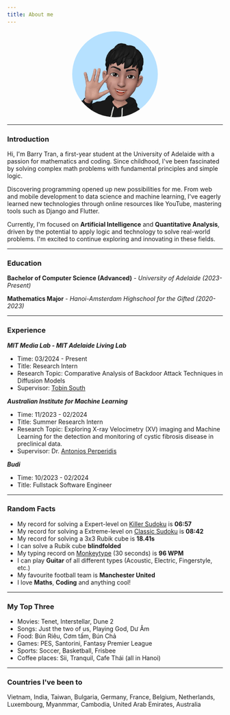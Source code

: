 ```yaml
---
title: About me
---
```

<div align="center">
  <img alt="xineohperif" src="/assets/images/emoji.jpg" width=200 height=200 style="border-radius: 50%;">
</div>

---

### Introduction

Hi, I'm Barry Tran, a first-year student at the University of Adelaide with a passion for mathematics and coding. Since childhood, I've been fascinated by solving complex math problems with fundamental principles and simple logic.

Discovering programming opened up new possibilities for me. From web and mobile development to data science and machine learning, I've eagerly learned new technologies through online resources like YouTube, mastering tools such as Django and Flutter.

Currently, I'm focused on **Artificial Intelligence** and **Quantitative Analysis**, driven by the potential to apply logic and technology to solve real-world problems. I'm excited to continue exploring and innovating in these fields.

---

### Education

**Bachelor of Computer Science (Advanced)** - _University of Adelaide (2023-Present)_

**Mathematics Major** - _Hanoi-Amsterdam Highschool for the Gifted (2020-2023)_

---

### Experience

***MIT Media Lab - MIT Adelaide Living Lab***
  - Time: 03/2024 - Present
  - Title: Research Intern
  - Research Topic: Comparative Analysis of Backdoor Attack Techniques in Diffusion Models
  - Supervisor: [Tobin South](https://www.linkedin.com/in/tobinsouth/)


***Australian Institute for Machine Learning***
  - Time: 11/2023 - 02/2024
  - Title: Summer Research Intern
  - Research Topic: Exploring X-ray Velocimetry (XV) imaging and Machine Learning for the detection and monitoring of cystic fibrosis disease in preclinical data.
  - Supervisor: Dr. [Antonios Perperidis](https://www.adelaide.edu.au/directory/antonios.perperidis)

***Budi***
  - Time: 10/2023 - 02/2024
  - Title: Fullstack Software Engineer

---

### Random Facts

- My record for solving a Expert-level on [Killer Sudoku](https://sudoku.com/killer) is **06:57**
- My record for solving a Extreme-level on [Classic Sudoku](https://sudoku.com) is **08:42**
- My record for solving a 3x3 Rubik cube is **18.41s**
- I can solve a Rubik cube **blindfolded**
- My typing record on [Monkeytype](https://monkeytype.com/) (30 seconds) is **96 WPM**
- I can play **Guitar** of all different types (Acoustic, Electric, Fingerstyle, etc.)
- My favourite football team is **Manchester United**
- I love **Maths**, **Coding** and anything cool!

---

### My Top Three

- Movies: Tenet, Interstellar, Dune 2
- Songs: Just the two of us, Playing God, Dư Âm
- Food: Bún Riêu, Cơm tấm, Bún Chả
- Games: PES, Santorini, Fantasy Premier League
- Sports: Soccer, Basketball, Frisbee
- Coffee places: Sii, Tranquil, Cafe Thái (all in Hanoi)

---

### Countries I've been to

Vietnam, India, Taiwan, Bulgaria, Germany, France, Belgium, Netherlands, Luxembourg, Myanmmar, Cambodia, United Arab Emirates, Australia





